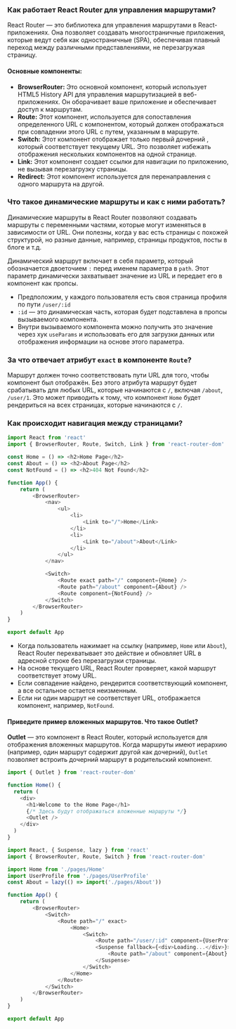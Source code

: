 ### Как работает React Router для управления маршрутами?
React Router — это библиотека для управления маршрутами в React-приложениях. Она позволяет создавать многостраничные 
приложения, которые ведут себя как одностраничные (SPA), обеспечивая плавный переход между различными представлениями, 
не перезагружая страницу.

#### Основные компоненты:
- **BrowserRouter:** Это основной компонент, который использует HTML5 History API для управления маршрутизацией в 
веб-приложениях. Он оборачивает ваше приложение и обеспечивает доступ к маршрутам.
- **Route:** Этот компонент, используется для сопоставления определенного URL с компонентом, который должен 
отображаться при совпадении этого URL с путем, указанным в маршруте.
- **Switch:** Этот компонент отображает только первый дочерний <Route>, который соответствует текущему URL. Это позволяет 
избежать отображения нескольких компонентов на одной странице.
- **Link:** Этот компонент создает ссылки для навигации по приложению, не вызывая перезагрузку страницы.
- **Redirect:** Этот компонент используется для перенаправления с одного маршрута на другой.

### Что такое динамические маршруты и как с ними работать?
Динамические маршруты в React Router позволяют создавать маршруты с переменными частями, которые могут изменяться в 
зависимости от URL. Они полезны, когда у вас есть страницы с похожей структурой, но разные данные, например, страницы 
продуктов, посты в блоге и т.д.

Динамический маршрут включает в себя параметр, который обозначается двоеточием ``:`` перед именем параметра в ``path``. 
Этот параметр динамически захватывает значение из URL и передает его в компонент как пропсы.

- Предположим, у каждого пользователя есть своя страница профиля по пути ``/user/:id`` 
- ``:id`` — это динамическая часть, которая будет подставлена в пропсы вызываемого компонента.
- Внутри вызываемого компонента можно получить это значение через хук ``useParams`` и использовать его для 
загрузки данных или отображения информации на основе этого параметра.

### За что отвечает атрибут ``exact`` в компоненте ``Route``?
Маршрут должен точно соответствовать пути URL для того, чтобы компонент был отображён. Без этого атрибута маршрут будет 
срабатывать для любых URL, которые начинаются с ``/``, включая ``/about``, ``/user/1``. Это может приводить к тому, что 
компонент ``Home`` будет рендериться на всех страницах, которые начинаются с ``/``.

### Как происходит навигация между страницами?

```javascript
import React from 'react'
import { BrowserRouter, Route, Switch, Link } from 'react-router-dom'

const Home = () => <h2>Home Page</h2>
const About = () => <h2>About Page</h2>
const NotFound = () => <h2>404 Not Found</h2>

function App() {
    return (
        <BrowserRouter>
            <nav>
                <ul>
                    <li>
                        <Link to="/">Home</Link>
                    </li>
                    <li>
                        <Link to="/about">About</Link>
                    </li>
                </ul>
            </nav>

            <Switch>
                <Route exact path="/" component={Home} />
                <Route path="/about" component={About} />
                <Route component={NotFound} />
            </Switch>
        </BrowserRouter>
    )
}

export default App
```
- Когда пользователь нажимает на ссылку (например, ``Home`` или ``About``), React Router перехватывает это действие и 
обновляет URL в адресной строке без перезагрузки страницы.
- На основе текущего URL, React Router проверяет, какой маршрут соответствует этому URL.
- Если совпадение найдено, рендерится соответствующий компонент, а все остальное остается неизменным.
- Если ни один маршрут не соответствует URL, отображается компонент, например, ``NotFound``.

#### Приведите пример вложенных маршрутов. Что такое Outlet?
**Outlet** — это компонент в React Router, который используется для отображения вложенных маршрутов. Когда маршруты имеют 
иерархию (например, один маршрут содержит другой как дочерний), ``Outlet`` позволяет встроить дочерний маршрут в 
родительский компонент.

```javascript
import { Outlet } from 'react-router-dom'

function Home() {
  return (
    <div>
      <h1>Welcome to the Home Page</h1>
      {/* Здесь будут отображаться вложенные маршруты */}
      <Outlet />
    </div>
  )
}
```

```javascript
import React, { Suspense, lazy } from 'react'
import { BrowserRouter, Route, Switch } from 'react-router-dom'

import Home from './pages/Home'
import UserProfile from './pages/UserProfile'
const About = lazy(() => import('./pages/About'))

function App() {
    return (
        <BrowserRouter>
            <Switch>
                <Route path="/" exact>
                    <Home>
                        <Switch>
                            <Route path="/user/:id" component={UserProfile} />
                            <Suspense fallback={<div>Loading...</div>}>
                                <Route path="/about" component={About} />
                            </Suspense>
                        </Switch>
                    </Home>
                </Route>
            </Switch>
        </BrowserRouter>
    )
}

export default App
```